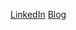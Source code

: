 [LinkedIn](https://www.linkedin.com/in/%EB%AC%B8%EC%84%AD-%EA%B9%80-b5242912b/)
[Blog](http://moonsub-kim.github.io)
<!--
**moonsub-kim/moonsub-kim** is a ✨ _special_ ✨ repository because its `README.md` (this file) appears on your GitHub profile.

Here are some ideas to get you started:

- 🔭 I’m currently working on ...
- 🌱 I’m currently learning ...
- 👯 I’m looking to collaborate on ...
- 🤔 I’m looking for help with ...
- 💬 Ask me about ...
- 📫 How to reach me: ...
- 😄 Pronouns: ...
- ⚡ Fun fact: ...
-->
